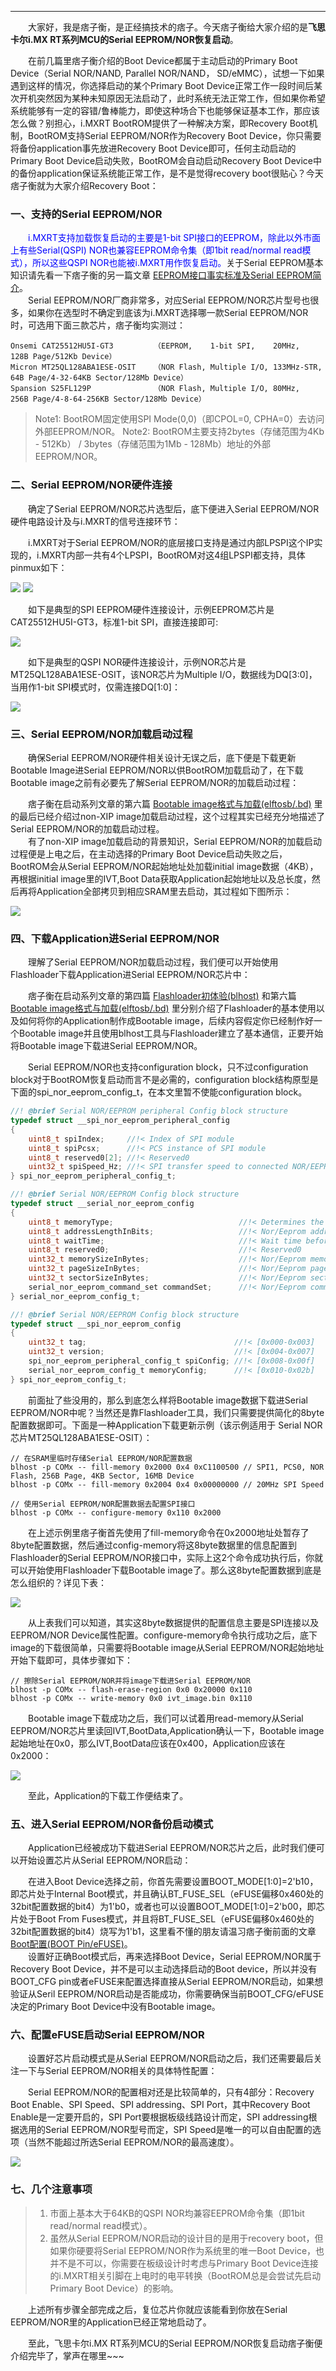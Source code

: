 ----
　　大家好，我是痞子衡，是正经搞技术的痞子。今天痞子衡给大家介绍的是**飞思卡尔i.MX RT系列MCU的Serial EEPROM/NOR恢复启动**。  

　　在前几篇里痞子衡介绍的Boot Device都属于主动启动的Primary Boot Device（Serial NOR/NAND, Parallel NOR/NAND， SD/eMMC），试想一下如果遇到这样的情况，你选择启动的某个Primary Boot Device正常工作一段时间后某次开机突然因为某种未知原因无法启动了，此时系统无法正常工作，但如果你希望系统能够有一定的容错/鲁棒能力，即使这种场合下也能够保证基本工作，那应该怎么做？别担心，i.MXRT BootROM提供了一种解决方案，即Recovery Boot机制，BootROM支持Serial EEPROM/NOR作为Recovery Boot Device，你只需要将备份application事先放进Recovery Boot Device即可，任何主动启动的Primary Boot Device启动失败，BootROM会自动启动Recovery Boot Device中的备份application保证系统能正常工作，是不是觉得recovery boot很贴心？今天痞子衡就为大家介绍Recovery Boot：

### 一、支持的Serial EEPROM/NOR
　　<font color="Blue">i.MXRT支持加载恢复启动的主要是1-bit SPI接口的EEPROM，除此以外市面上有些Serial(QSPI) NOR也兼容EEPROM命令集（即1bit read/normal read模式），所以这些QSPI NOR也能被i.MXRT用作恢复启动。</font>关于Serial EEPROM基本知识请先看一下痞子衡的另一篇文章 [EEPROM接口事实标准及Serial EEPROM简介](https://www.cnblogs.com/henjay724/p/9251620.html)。    
　　Serial EEPROM/NOR厂商非常多，对应Serial EEPROM/NOR芯片型号也很多，如果你在选型时不确定到底该为i.MXRT选择哪一款Serial EEPROM/NOR时，可选用下面三款芯片，痞子衡均实测过：  

```text
Onsemi CAT25512HU5I-GT3         （EEPROM,    1-bit SPI,    20MHz,      128B Page/512Kb Device）
Micron MT25QL128ABA1ESE-OSIT    （NOR Flash, Multiple I/O, 133MHz-STR, 64B Page/4-32-64KB Sector/128Mb Device）
Spansion S25FL129P              （NOR Flash, Multiple I/O, 80MHz,      256B Page/4-8-64-256KB Sector/128Mb Device）
```

> Note1: BootROM固定使用SPI Mode(0,0)（即CPOL=0, CPHA=0）去访问外部EEPROM/NOR。
> Note2: BootROM主要支持2bytes（存储范围为4Kb - 512Kb） / 3bytes（存储范围为1Mb - 128Mb）地址的外部EEPROM/NOR。

### 二、Serial EEPROM/NOR硬件连接
　　确定了Serial EEPROM/NOR芯片选型后，底下便进入Serial EEPROM/NOR硬件电路设计及与i.MXRT的信号连接环节：  

　　i.MXRT对于Serial EEPROM/NOR的底层接口支持是通过内部LPSPI这个IP实现的，i.MXRT内部一共有4个LPSPI，BootROM对这4组LPSPI都支持，具体pinmux如下：  

<img src="http://odox9r8vg.bkt.clouddn.com/image/cnblogs/i.MXRT_Boot_SerialEEPROM_lpspi_io_pinmux.PNG" style="zoom:100%" />
<img src="http://odox9r8vg.bkt.clouddn.com/image/cnblogs/i.MXRT_Boot_SerialEEPROM_lpspi_io_pinmux2.PNG" style="zoom:100%" />

　　如下是典型的SPI EEPROM硬件连接设计，示例EEPROM芯片是CAT25512HU5I-GT3，标准1-bit SPI，直接连接即可:  

<img src="http://odox9r8vg.bkt.clouddn.com/image/cnblogs/i.MXRT_Boot_SerialEEPROM_cat25512hu5i_pcb1.PNG" style="zoom:100%" />

　　如下是典型的QSPI NOR硬件连接设计，示例NOR芯片是MT25QL128ABA1ESE-OSIT，该NOR芯片为Multiple I/O，数据线为DQ[3:0]，当用作1-bit SPI模式时，仅需连接DQ[1:0]：  

<img src="http://odox9r8vg.bkt.clouddn.com/image/cnblogs/i.MXRT_Boot_SerialEEPROM_mt25ql128aba_pcb.PNG" style="zoom:100%" />

### 三、Serial EEPROM/NOR加载启动过程
　　确保Serial EEPROM/NOR硬件相关设计无误之后，底下便是下载更新Bootable Image进Serial EEPROM/NOR以供BootROM加载启动了，在下载Bootable image之前有必要先了解Serial EEPROM/NOR的加载启动过程：  

　　痞子衡在启动系列文章的第六篇 [Bootable image格式与加载(elftosb/.bd)](https://www.cnblogs.com/henjay724/p/9125869.html) 里的最后已经介绍过non-XIP image加载启动过程，这个过程其实已经充分地描述了Serial EEPROM/NOR的加载启动过程。  
　　有了non-XIP image加载启动的背景知识，Serial EEPROM/NOR的加载启动过程便是上电之后，在主动选择的Primary Boot Device启动失败之后，BootROM会从Serial EEPROM/NOR起始地址处加载initial image数据（4KB），再根据initial image里的IVT,Boot Data获取Application起始地址以及总长度，然后再将Application全部拷贝到相应SRAM里去启动，其过程如下图所示：  

<img src="http://odox9r8vg.bkt.clouddn.com/image/cnblogs/i.MXRT_Boot_SerialEEPROM_image_layout.PNG" style="zoom:100%" />

### 四、下载Application进Serial EEPROM/NOR
　　理解了Serial EEPROM/NOR加载启动过程，我们便可以开始使用Flashloader下载Application进Serial EEPROM/NOR芯片中：  

　　痞子衡在启动系列文章的第四篇 [Flashloader初体验(blhost)](https://www.cnblogs.com/henjay724/p/9098577.html) 和第六篇 [Bootable image格式与加载(elftosb/.bd)](https://www.cnblogs.com/henjay724/p/9125869.html) 里分别介绍了Flashloader的基本使用以及如何将你的Application制作成Bootable image，后续内容假定你已经制作好一个Bootable image并且使用blhost工具与Flashloader建立了基本通信，正要开始将Bootable image下载进Serial EEPROM/NOR。  

　　Serial EEPROM/NOR也支持configuration block，只不过configuration block对于BootROM恢复启动而言不是必需的，configuration block结构原型是下面的spi_nor_eeprom_config_t，在本文里暂不使能configuration block。  

```C
//! @brief Serial NOR/EEPROM peripheral Config block structure
typedef struct __spi_nor_eeprom_peripheral_config
{
    uint8_t spiIndex;     //!< Index of SPI module
    uint8_t spiPcsx;      //!< PCS instance of SPI module
    uint8_t reserved0[2]; //!< Reserved0
    uint32_t spiSpeed_Hz; //!< SPI transfer speed to connected NOR/EEPROM
} spi_nor_eeprom_peripheral_config_t;

//! @brief Serial NOR/EEPROM Config block structure
typedef struct __serial_nor_eeprom_config
{
    uint8_t memoryType;                            //!< Determines the connected memory type
    uint8_t addressLengthInBits;                   //!< Nor/Eeprom address length
    uint8_t waitTime;                              //!< Wait time before read
    uint8_t reserved0;                             //!< Reserved0
    uint32_t memorySizeInBytes;                    //!< Nor/Eeprom memory size
    uint32_t pageSizeInBytes;                      //!< Nor/Eeprom page size
    uint32_t sectorSizeInBytes;                    //!< Nor/Eeprom sector size
    serial_nor_eeprom_command_set commandSet;      //!< Nor/Eeprom command set
} serial_nor_eeprom_config_t;

//! @brief Serial NOR/EEPROM Config block structure
typedef struct __spi_nor_eeprom_config
{
    uint32_t tag;                                 //!< [0x000-0x003]
    uint32_t version;                             //!< [0x004-0x007]
    spi_nor_eeprom_peripheral_config_t spiConfig; //!< [0x008-0x00f]
    serial_nor_eeprom_config_t memoryConfig;      //!< [0x010-0x02b]
} spi_nor_eeprom_config_t;
```

　　前面扯了些没用的，那么到底怎么样将Bootable image数据下载进Serial EEPROM/NOR中呢？当然还是靠Flashloader工具，我们只需要提供简化的8byte配置数据即可。下面是一种Application下载更新示例（该示例适用于 Serial NOR芯片MT25QL128ABA1ESE-OSIT）：  

```text
// 在SRAM里临时存储Serial EEPROM/NOR配置数据
blhost -p COMx -- fill-memory 0x2000 0x4 0xC1100500 // SPI1, PCS0, NOR Flash, 256B Page, 4KB Sector, 16MB Device
blhost -p COMx -- fill-memory 0x2004 0x4 0x00000000 // 20MHz SPI Speed

// 使用Serial EEPROM/NOR配置数据去配置SPI接口
blhost -p COMx -- configure-memory 0x110 0x2000
```

　　在上述示例里痞子衡首先使用了fill-memory命令在0x2000地址处暂存了8byte配置数据，然后通过config-memory将这8byte数据里的信息配置到Flashloader的Serial EEPROM/NOR接口中，实际上这2个命令成功执行后，你就可以开始使用Flashloader下载Bootable image了。那么这8byte配置数据到底是怎么组织的？详见下表：  

<img src="http://odox9r8vg.bkt.clouddn.com/image/cnblogs/i.MXRT_Boot_SerialEEPROM_img_option.PNG" style="zoom:100%" />

　　从上表我们可以知道，其实这8byte数据提供的配置信息主要是SPI连接以及EEPROM/NOR Device属性配置。configure-memory命令执行成功之后，底下image的下载很简单，只需要将Bootable image从Serial EEPROM/NOR起始地址开始下载即可，具体步骤如下：    

```text
// 擦除Serial EEPROM/NOR并将image下载进Serial EEPROM/NOR
blhost -p COMx -- flash-erase-region 0x0 0x20000 0x110
blhost -p COMx -- write-memory 0x0 ivt_image.bin 0x110
```

　　Bootable image下载成功之后，我们可以试着用read-memory从Serial EEPROM/NOR芯片里读回IVT,BootData,Application确认一下，Bootable image起始地址在0x0，那么IVT,BootData应该在0x400，Application应该在0x2000：  

<img src="http://odox9r8vg.bkt.clouddn.com/image/cnblogs/i.MXRT_Boot_SerialEEPROM_readback_img.PNG" style="zoom:100%" />

　　至此，Application的下载工作便结束了。  

### 五、进入Serial EEPROM/NOR备份启动模式
　　Application已经被成功下载进Serial EEPROM/NOR芯片之后，此时我们便可以开始设置芯片从Serial EEPROM/NOR启动：  

　　在进入Boot Device选择之前，你首先需要设置BOOT_MODE[1:0]=2'b10，即芯片处于Internal Boot模式，并且确认BT_FUSE_SEL（eFUSE偏移0x460处的32bit配置数据的bit4）为1'b0，或者也可以设置BOOT_MODE[1:0]=2'b00，即芯片处于Boot From Fuses模式，并且将BT_FUSE_SEL（eFUSE偏移0x460处的32bit配置数据的bit4）烧写为1'b1，这里看不懂的朋友请温习痞子衡前面的文章 [Boot配置(BOOT Pin/eFUSE)](http://www.cnblogs.com/henjay724/p/9034563.html)。  
　　设置好正确Boot模式后，再来选择Boot Device，Serial EEPROM/NOR属于Recovery Boot Device，并不是可以主动选择启动的Boot device，所以并没有BOOT_CFG pin或者eFUSE来配置选择直接从Serial EEPROM/NOR启动，如果想验证从Seril EEPROM/NOR启动是否能成功，你需要确保当前BOOT_CFG/eFUSE决定的Primary Boot Device中没有Bootable image。  

### 六、配置eFUSE启动Serial EEPROM/NOR
　　设置好芯片启动模式是从Serial EEPROM/NOR启动之后，我们还需要最后关注一下与Serial EEPROM/NOR相关的具体特性配置：  

　　Serial EEPROM/NOR的配置相对还是比较简单的，只有4部分：Recovery Boot Enable、SPI Speed、SPI addressing、SPI Port，其中Recovery Boot Enable是一定要开启的，SPI Port要根据板级线路设计而定，SPI addressing根据选用的Serial EEPROM/NOR型号而定，SPI Speed是唯一的可以自由配置的选项（当然不能超过所选Serial EEPROM/NOR的最高速度）。  

<img src="http://odox9r8vg.bkt.clouddn.com/image/cnblogs/i.MXRT_Boot_SerialEEPROM_fusemap.PNG" style="zoom:100%" />

### 七、几个注意事项
> 1. 市面上基本大于64KB的QSPI NOR均兼容EEPROM命令集（即1bit read/normal read模式）。
> 2. 虽然从Serial EEPROM/NOR启动的设计目的是用于recovery boot，但如果你硬要将Serial EEPROM/NOR作为系统里的唯一Boot Device，也并不是不可以，你需要在板级设计时考虑与Primary Boot Device连接的i.MXRT相关引脚在上电时的电平转换（BootROM总是会尝试先启动Primary Boot Device）的影响。

　　上述所有步骤全部完成之后，复位芯片你就应该能看到你放在Serial EEPROM/NOR里的Application已经正常地启动了。  

　　至此，飞思卡尔i.MX RT系列MCU的Serial EEPROM/NOR恢复启动痞子衡便介绍完毕了，掌声在哪里~~~ 

